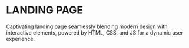 # LANDING PAGE
Captivating landing page seamlessly blending modern design with interactive elements, powered by HTML, CSS, and JS for a dynamic user experience.
